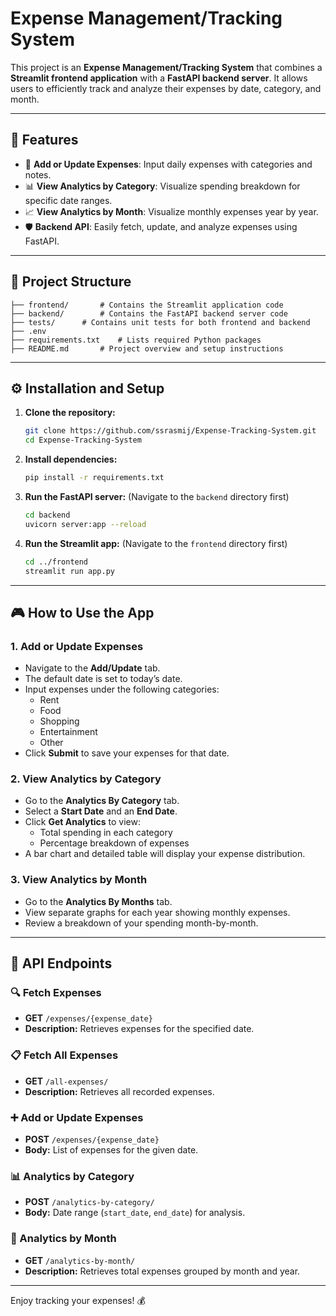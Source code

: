 # Expense Management/Tracking System

This project is an **Expense Management/Tracking System** that combines a **Streamlit frontend application** with a **FastAPI backend server**. It allows users to efficiently track and analyze their expenses by date, category, and month.

---

## 🚀 Features

- 📅 **Add or Update Expenses**: Input daily expenses with categories and notes.
- 📊 **View Analytics by Category**: Visualize spending breakdown for specific date ranges.
- 📈 **View Analytics by Month**: Visualize monthly expenses year by year.
- 🛡️ **Backend API**: Easily fetch, update, and analyze expenses using FastAPI.

---

## 📂 Project Structure

```
├── frontend/		# Contains the Streamlit application code
├── backend/		# Contains the FastAPI backend server code
├── tests/		# Contains unit tests for both frontend and backend
├── .env
├── requirements.txt	# Lists required Python packages
├── README.md		# Project overview and setup instructions
```

---

## ⚙️ Installation and Setup

1. **Clone the repository:**
   ```bash
   git clone https://github.com/ssrasmij/Expense-Tracking-System.git
   cd Expense-Tracking-System
   ```

2. **Install dependencies:**
   ```bash
   pip install -r requirements.txt
   ```

3. **Run the FastAPI server:** (Navigate to the `backend` directory first)
   ```bash
   cd backend
   uvicorn server:app --reload
   ```

4. **Run the Streamlit app:** (Navigate to the `frontend` directory first)
   ```bash
   cd ../frontend
   streamlit run app.py
   ```
---

## 🎮 How to Use the App

### 1. **Add or Update Expenses**
- Navigate to the **Add/Update** tab.
- The default date is set to today’s date.
- Input expenses under the following categories:
  - Rent
  - Food
  - Shopping
  - Entertainment
  - Other
- Click **Submit** to save your expenses for that date.

### 2. **View Analytics by Category**
- Go to the **Analytics By Category** tab.
- Select a **Start Date** and an **End Date**.
- Click **Get Analytics** to view:
  - Total spending in each category
  - Percentage breakdown of expenses
- A bar chart and detailed table will display your expense distribution.

### 3. **View Analytics by Month**
- Go to the **Analytics By Months** tab.
- View separate graphs for each year showing monthly expenses.
- Review a breakdown of your spending month-by-month.

---

## 📌 API Endpoints

### 🔍 Fetch Expenses
- **GET** `/expenses/{expense_date}`
- **Description:** Retrieves expenses for the specified date.

### 📋 Fetch All Expenses
- **GET** `/all-expenses/`
- **Description:** Retrieves all recorded expenses.

### ➕ Add or Update Expenses
- **POST** `/expenses/{expense_date}`
- **Body:** List of expenses for the given date.

### 📊 Analytics by Category
- **POST** `/analytics-by-category/`
- **Body:** Date range (`start_date`, `end_date`) for analysis.

### 📅 Analytics by Month
- **GET** `/analytics-by-month/`
- **Description:** Retrieves total expenses grouped by month and year.

---

Enjoy tracking your expenses! 💰

